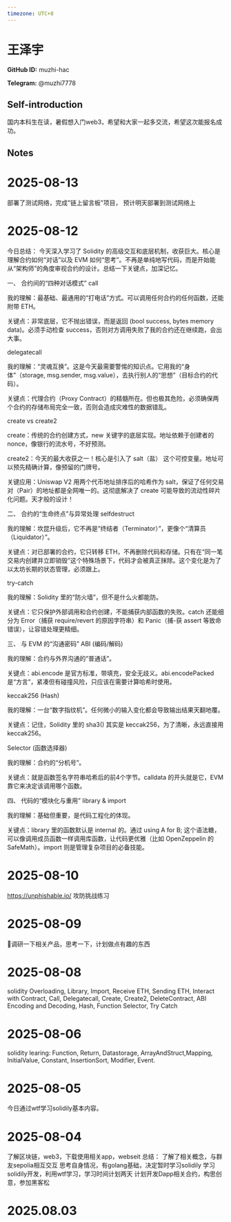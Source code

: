 ```yaml
---
timezone: UTC+8
---
```


# 王泽宇

**GitHub ID:** muzhi-hac

**Telegram:** @muzhi7778

## Self-introduction

国内本科生在读，暑假想入门web3，希望和大家一起多交流，希望这次能报名成功。

## Notes

<!-- Content_START -->
# 2025-08-13

部署了测试网络，完成"链上留言板"项目，
预计明天部署到测试网络上

# 2025-08-12

今日总结： 今天深入学习了 Solidity 的高级交互和底层机制，收获巨大。核心是理解合约如何“对话”以及 EVM 如何“思考”。不再是单纯地写代码，而是开始能从“架构师”的角度审视合约的设计。总结一下关键点，加深记忆。

一、 合约间的“四种对话模式”
call

我的理解：最基础、最通用的“打电话”方式。可以调用任何合约的任何函数，还能附带 ETH。

关键点：非常底层，它不抛出错误，而是返回 (bool success, bytes memory data)。必须手动检查 success，否则对方调用失败了我的合约还在继续跑，会出大事。

delegatecall

我的理解：“灵魂互换”。这是今天最需要警惕的知识点。它用我的“身体”（storage, msg.sender, msg.value），去执行别人的“思想”（目标合约的代码）。

关键点：代理合约（Proxy Contract）的精髓所在。但也极其危险，必须确保两个合约的存储布局完全一致，否则会造成灾难性的数据错乱。

create vs create2

create：传统的合约创建方式，new 关键字的底层实现。地址依赖于创建者的 nonce，像银行的流水号，不好预测。

create2：今天的最大收获之一！核心是引入了 salt（盐） 这个可控变量。地址可以预先精确计算，像预留的门牌号。

关键应用：Uniswap V2 用两个代币地址排序后的哈希作为 salt，保证了任何交易对（Pair）的地址都是全网唯一的。这彻底解决了 create 可能导致的流动性碎片化问题。天才般的设计！

二、 合约的“生命终点”与异常处理
selfdestruct

我的理解：坎昆升级后，它不再是“终结者（Terminator）”，更像个“清算员（Liquidator）”。

关键点：对已部署的合约，它只转移 ETH，不再删除代码和存储。只有在“同一笔交易内创建并立即销毁”这个特殊场景下，代码才会被真正抹除。这个变化是为了以太坊长期的状态管理，必须跟上。

try-catch

我的理解：Solidity 里的“防火墙”，但不是什么火都能防。

关键点：它只保护外部调用和合约创建，不能捕获内部函数的失败。catch 还能细分为 Error（捕获 require/revert 的原因字符串）和 Panic（捕-获 assert 等致命错误），让容错处理更精细。

三、 与 EVM 的“沟通密码”
ABI (编码/解码)

我的理解：合约与外界沟通的“普通话”。

关键点：abi.encode 是官方标准，带填充，安全无歧义。abi.encodePacked 是“方言”，紧凑但有碰撞风险，只应该在需要计算哈希时使用。

keccak256 (Hash)

我的理解：一台“数字指纹机”。任何微小的输入变化都会导致输出结果天翻地覆。

关键点：记住，Solidity 里的 sha3() 其实是 keccak256，为了清晰，永远直接用 keccak256。

Selector (函数选择器)

我的理解：合约的“分机号”。

关键点：就是函数签名字符串哈希后的前4个字节。calldata 的开头就是它，EVM靠它来决定该调用哪个函数。

四、 代码的“模块化与重用”
library & import

我的理解：基础但重要，是代码工程化的体现。

关键点：library 里的函数默认是 internal 的。通过 using A for B; 这个语法糖，可以像调用成员函数一样调用库函数，让代码更优雅（比如 OpenZeppelin 的 SafeMath）。import 则是管理复杂项目的必备技能。

# 2025-08-10

https://unphishable.io/ 攻防挑战练习

# 2025-08-09

🤔调研一下相关产品，思考一下，计划做点有趣的东西

# 2025-08-08

solidity Overloading, Library, Import, Receive ETH, Sending ETH, Interact with Contract, Call, Delegatecall, Create, Create2, DeleteContract, ABI Encoding and Decoding, Hash, Function Selector, Try Catch

# 2025-08-06

solidity learing:
Function, Return, Datastorage, ArrayAndStruct,Mapping, InitialValue, Constant, InsertionSort, Modifier, Event.

# 2025-08-05

今日通过wtf学习solidily基本内容。

# 2025-08-04

了解区块链，web3，下载使用相关app，webseit
总结：
了解了相关概念，与群友sepolia相互交互
思考自身情况，有golang基础，决定暂时学习solidily
学习solidily开发，利用wtf学习，学习时间计划两天 
计划开发Dapp相关合约，构思创意，参加黑客松


# 2025.08.03


<!-- Content_END -->
